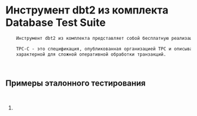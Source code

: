 # Инструмент dbt2 из комплекта Database Test Suite

```txt
    Инструмент dbt2 из комплекта представляет собой бесплатную реализацию теста TPC-C.
```
```txt
    TPC-C - это спецификация, опубликованная организацией TPC и описывающая эмуляцию нагрузки, 
    характерной для сложной оперативной обработки транзакций. 
```
```txt
    
```

## Примеры эталонного тестирования

```txt
    

```

1. 